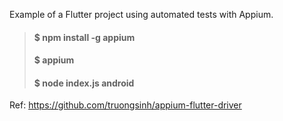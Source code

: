 Example of a Flutter project using automated tests with Appium.

>#### $ npm install -g appium
>#### $ appium
>#### $ node index.js android

Ref:
https://github.com/truongsinh/appium-flutter-driver
